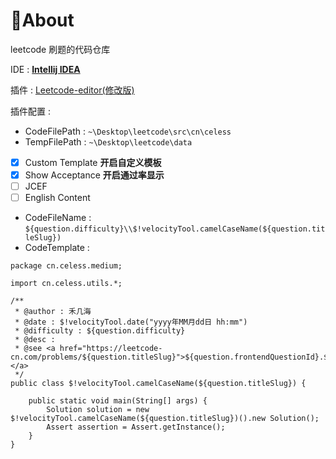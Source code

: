 # 🙌About
leetcode 刷题的代码仓库

IDE :  **[Intellij IDEA](https://www.jetbrains.com/idea/)**

插件 :  [Leetcode-editor(修改版)](https://github.com/xiaohai2271/leetcode-editor)

插件配置 :

- CodeFilePath : `~\Desktop\leetcode\src\cn\celess`
- TempFilePath : `~\Desktop\leetcode\data`
- [x] Custom Template **开启自定义模板**
- [x] Show Acceptance **开启通过率显示**
- [ ] JCEF 
- [ ] English Content
- CodeFileName : `${question.difficulty}\\$!velocityTool.camelCaseName(${question.titleSlug}) `
- CodeTemplate : 
```
package cn.celess.medium;

import cn.celess.utils.*;

/**
 * @author : 禾几海
 * @date : $!velocityTool.date("yyyy年MM月dd日 hh:mm")
 * @difficulty : ${question.difficulty}
 * @desc :
 * @see <a href="https://leetcode-cn.com/problems/${question.titleSlug}">${question.frontendQuestionId}.${question.title}</a>
 */
public class $!velocityTool.camelCaseName(${question.titleSlug}) {

    public static void main(String[] args) {
        Solution solution = new $!velocityTool.camelCaseName(${question.titleSlug})().new Solution();
        Assert assertion = Assert.getInstance();
    }
}
```
